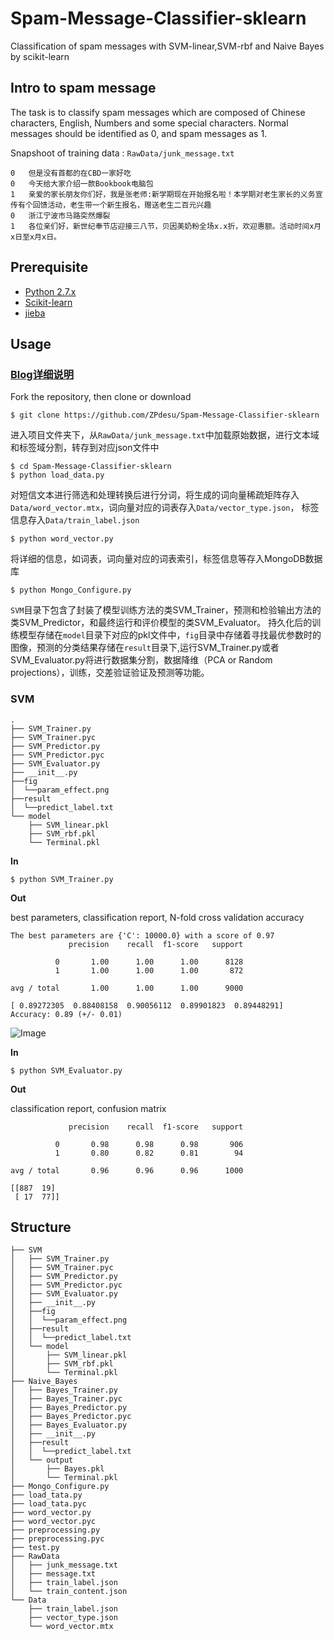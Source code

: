 # Spam-Message-Classifier-sklearn
Classification of spam messages with SVM-linear,SVM-rbf and Naive Bayes by scikit-learn
## Intro to spam message
The task is to classify spam messages which are composed of Chinese characters, English, Numbers and some special characters. 
Normal messages should be identified as 0, and spam messages as 1.

Snapshoot of training data : `RawData/junk_message.txt`

```
0	但是没有首都的在CBD一家好吃
0	今天给大家介绍一款Bookbook电脑包
1	亲爱的家长朋友你们好，我是张老师:新学期现在开始报名啦！本学期对老生家长的义务宣传有个回馈活动，老生带一个新生报名，赠送老生二百元兴趣
0	浙江宁波市马路突然爆裂
1	各位亲们好，新世纪奉节店迎接三八节，贝因美奶粉全场x.x折，欢迎惠额。活动时间x月x日至x月x日。
```

## Prerequisite
* [Python 2.7.x](https://www.python.org/downloads/)
* [Scikit-learn](http://scikit-learn.org/stable/documentation.html#)
* [jieba](https://github.com/fxsjy/jieba)

## Usage
### [Blog详细说明](http://blog.csdn.net/github_36922345/article/details/53455401)


Fork the repository, then clone or download
```
$ git clone https://github.com/ZPdesu/Spam-Message-Classifier-sklearn
```

进入项目文件夹下，从`RawData/junk_message.txt`中加载原始数据，进行文本域和标签域分割，转存到对应json文件中

```
$ cd Spam-Message-Classifier-sklearn
$ python load_data.py
```

对短信文本进行筛选和处理转换后进行分词，将生成的词向量稀疏矩阵存入`Data/word_vector.mtx`，词向量对应的词表存入`Data/vector_type.json`，
标签信息存入`Data/train_label.json`

```
$ python word_vector.py
```

将详细的信息，如词表，词向量对应的词表索引，标签信息等存入MongoDB数据库

```
$ python Mongo_Configure.py
```

`SVM`目录下包含了封装了模型训练方法的类SVM_Trainer，预测和检验输出方法的类SVM_Predictor，和最终运行和评价模型的类SVM_Evaluator。
持久化后的训练模型存储在`model`目录下对应的pkl文件中，`fig`目录中存储着寻找最优参数时的图像，预测的分类结果存储在`result`目录下,运行SVM_Trainer.py或者SVM_Evaluator.py将进行数据集分割，数据降维（PCA or Random projections），训练，交差验证验证及预测等功能。

### SVM
```
.
├── SVM_Trainer.py
├── SVM_Trainer.pyc
├── SVM_Predictor.py
├── SVM_Predictor.pyc
├── SVM_Evaluator.py
├── __init__.py
├──fig 
│  └──param_effect.png
├──result 
│  └──predict_label.txt
└── model
    ├── SVM_linear.pkl
    ├── SVM_rbf.pkl
    └── Terminal.pkl
```

**In**

```
$ python SVM_Trainer.py
```

**Out**

best parameters, classification report, N-fold cross validation accuracy
```
The best parameters are {'C': 10000.0} with a score of 0.97
             precision    recall  f1-score   support

          0       1.00      1.00      1.00      8128
          1       1.00      1.00      1.00       872

avg / total       1.00      1.00      1.00      9000

[ 0.89272305  0.88408158  0.90056112  0.89901823  0.89448291]
Accuracy: 0.89 (+/- 0.01)

```
![Image](https://github.com/ZPdesu/Spam-Message-Classifier-sklearn/blob/master/SVM/fig/param_effect.png)

**In**

```
$ python SVM_Evaluator.py
```

**Out**

classification report, confusion matrix

```
             precision    recall  f1-score   support

          0       0.98      0.98      0.98       906
          1       0.80      0.82      0.81        94

avg / total       0.96      0.96      0.96      1000

[[887  19]
 [ 17  77]]

```
## Structure

```
├── SVM
│   ├── SVM_Trainer.py
│   ├── SVM_Trainer.pyc
│   ├── SVM_Predictor.py
│   ├── SVM_Predictor.pyc
│   ├── SVM_Evaluator.py
│   ├── __init__.py
│   ├──fig 
│   │  └──param_effect.png
│   ├──result 
│   │  └──predict_label.txt
│   └── model
│       ├── SVM_linear.pkl
│       ├── SVM_rbf.pkl
│       └── Terminal.pkl
├── Naive_Bayes
│   ├── Bayes_Trainer.py
│   ├── Bayes_Trainer.pyc
│   ├── Bayes_Predictor.py
│   ├── Bayes_Predictor.pyc
│   ├── Bayes_Evaluator.py
│   ├── __init__.py
│   ├──result 
│   │  └──predict_label.txt
│   └── output
│       ├── Bayes.pkl
│       └── Terminal.pkl
├── Mongo_Configure.py
├── load_tata.py
├── load_tata.pyc
├── word_vector.py
├── word_vector.pyc
├── preprocessing.py
├── preprocessing.pyc
├── test.py
├── RawData
│   ├── junk_message.txt
│   ├── message.txt
│   ├── train_label.json
│   └── train_content.json
└── Data
    ├── train_label.json
    ├── vector_type.json
    └── word_vector.mtx
```
